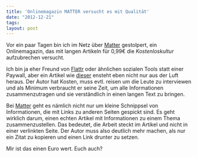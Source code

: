 ```yaml
---
title: 'Onlinemagazin MATTER versucht es mit Qualität'
date: "2012-12-21"
tags: 
layout: post
---
```

Vor ein paar Tagen bin ich im Netz über [Matter][0] gestolpert, ein
Onlinemagazin, das mit langen Artikeln für 0,99&euro; die
*Kostenloskultur* aufzubrechen versucht.

Ich bin ja eher Freund von [Flattr][1] oder ähnlichen sozialen Tools
statt einer Paywall, aber ein Artikel wie [dieser][2] ensteht eben nicht
nur aus der Luft heraus. Der Autor hat Kosten, muss evtl. reisen um die
Leute zu interviewen und als Minimum verbraucht er seine Zeit, um alle
Informationen zusammenzutragen und sie verständlich in einen langen Text
zu bringen.

Bei [Matter][0] geht es nämlich nicht nur um kleine Schnippsel von
Informationen, die mit Links zu anderen Seiten gespickt sind. Es geht
wirklich darum, einen echten Artikel mit Informationen zu einem Thema
zusammenzustellen. Das bedeutet, die Arbeit steckt im Artikel und nicht
in einer verlinkten Seite. Der Autor muss also deutlich mehr machen,
als nur ein Zitat zu kopieren und einen Link drunter zu setzen.

Mir ist das einen Euro wert. Euch auch?

[0]: https://www.readmatter.com/
[1]: https://flattr.com/
[2]: https://www.readmatter.com/a/electric-shock/

